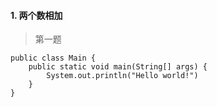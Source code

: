 #### **1. 两个数相加**
> 第一题
```
public class Main {
    public static void main(String[] args) {
        System.out.println("Hello world!")
    }
}
```
